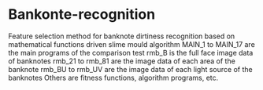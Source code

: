 # Bankonte-recognition
Feature selection method for banknote dirtiness recognition based on mathematical functions driven slime mould algorithm
MAIN_1 to MAIN_17 are the main programs of the comparison test
rmb_B is the full face image data of banknotes
rmb_21 to rmb_81 are the image data of each area of the banknote
rmb_BU to rmb_UV are the image data of each light source of the banknotes
Others are fitness functions, algorithm programs, etc.
